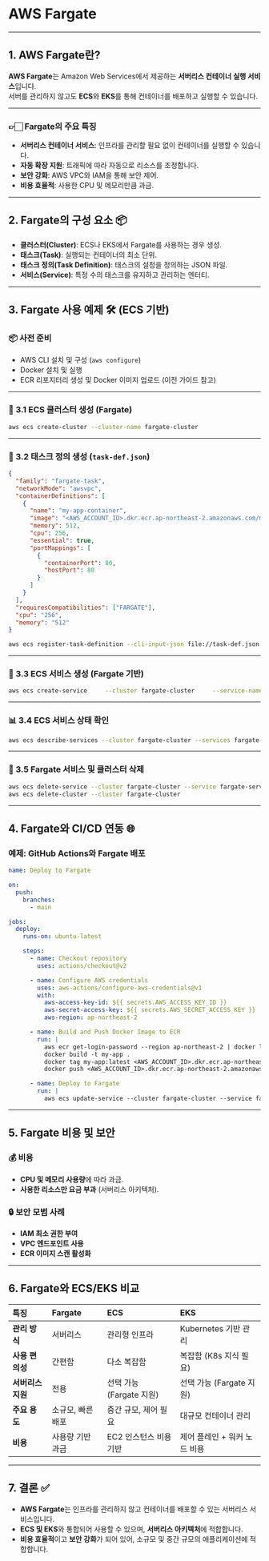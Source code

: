 
# AWS Fargate

---

## 1. AWS Fargate란?
**AWS Fargate**는 Amazon Web Services에서 제공하는 **서버리스 컨테이너 실행 서비스**입니다.  
서버를 관리하지 않고도 **ECS**와 **EKS**를 통해 컨테이너를 배포하고 실행할 수 있습니다.

---

### 👉🏻 Fargate의 주요 특징
- **서버리스 컨테이너 서비스**: 인프라를 관리할 필요 없이 컨테이너를 실행할 수 있습니다.
- **자동 확장 지원**: 트래픽에 따라 자동으로 리소스를 조정합니다.
- **보안 강화**: AWS VPC와 IAM을 통해 보안 제어.
- **비용 효율적**: 사용한 CPU 및 메모리만큼 과금.

---

## 2. Fargate의 구성 요소 📦
- **클러스터(Cluster)**: ECS나 EKS에서 Fargate를 사용하는 경우 생성.
- **태스크(Task)**: 실행되는 컨테이너의 최소 단위.
- **태스크 정의(Task Definition)**: 태스크의 설정을 정의하는 JSON 파일.
- **서비스(Service)**: 특정 수의 태스크를 유지하고 관리하는 엔터티.

---

## 3. Fargate 사용 예제 🛠️ (ECS 기반)
### 📦 사전 준비
- AWS CLI 설치 및 구성 (`aws configure`)
- Docker 설치 및 실행
- ECR 리포지터리 생성 및 Docker 이미지 업로드 (이전 가이드 참고)

---

### 📂 3.1 ECS 클러스터 생성 (Fargate)
```bash
aws ecs create-cluster --cluster-name fargate-cluster
```

---

### 📄 3.2 태스크 정의 생성 (`task-def.json`)
```json
{
  "family": "fargate-task",
  "networkMode": "awsvpc",
  "containerDefinitions": [
    {
      "name": "my-app-container",
      "image": "<AWS_ACCOUNT_ID>.dkr.ecr.ap-northeast-2.amazonaws.com/my-app-repo:latest",
      "memory": 512,
      "cpu": 256,
      "essential": true,
      "portMappings": [
        {
          "containerPort": 80,
          "hostPort": 80
        }
      ]
    }
  ],
  "requiresCompatibilities": ["FARGATE"],
  "cpu": "256",
  "memory": "512"
}
```

```bash
aws ecs register-task-definition --cli-input-json file://task-def.json
```

---

### 🚀 3.3 ECS 서비스 생성 (Fargate 기반)
```bash
aws ecs create-service     --cluster fargate-cluster     --service-name fargate-service     --task-definition fargate-task     --desired-count 2     --launch-type FARGATE     --network-configuration "awsvpcConfiguration={subnets=[subnet-xxxxxx],securityGroups=[sg-xxxxxx],assignPublicIp=ENABLED}"
```

---

### 📊 3.4 ECS 서비스 상태 확인
```bash
aws ecs describe-services --cluster fargate-cluster --services fargate-service
```

---

### 🧹 3.5 Fargate 서비스 및 클러스터 삭제
```bash
aws ecs delete-service --cluster fargate-cluster --service fargate-service --force
aws ecs delete-cluster --cluster fargate-cluster
```

---

## 4. Fargate와 CI/CD 연동 🌐
### 예제: GitHub Actions와 Fargate 배포
```yaml
name: Deploy to Fargate

on:
  push:
    branches:
      - main

jobs:
  deploy:
    runs-on: ubuntu-latest

    steps:
      - name: Checkout repository
        uses: actions/checkout@v2

      - name: Configure AWS credentials
        uses: aws-actions/configure-aws-credentials@v1
        with:
          aws-access-key-id: ${{ secrets.AWS_ACCESS_KEY_ID }}
          aws-secret-access-key: ${{ secrets.AWS_SECRET_ACCESS_KEY }}
          aws-region: ap-northeast-2

      - name: Build and Push Docker Image to ECR
        run: |
          aws ecr get-login-password --region ap-northeast-2 | docker login --username AWS --password-stdin <AWS_ACCOUNT_ID>.dkr.ecr.ap-northeast-2.amazonaws.com
          docker build -t my-app .
          docker tag my-app:latest <AWS_ACCOUNT_ID>.dkr.ecr.ap-northeast-2.amazonaws.com/my-app-repo
          docker push <AWS_ACCOUNT_ID>.dkr.ecr.ap-northeast-2.amazonaws.com/my-app-repo

      - name: Deploy to Fargate
        run: |
          aws ecs update-service --cluster fargate-cluster --service fargate-service --force-new-deployment
```

---

## 5. Fargate 비용 및 보안
### 💰 비용
- **CPU 및 메모리 사용량**에 따라 과금.
- **사용한 리소스만 요금 부과** (서버리스 아키텍처).

### 🔒 보안 모범 사례
- **IAM 최소 권한 부여**
- **VPC 엔드포인트 사용**
- **ECR 이미지 스캔 활성화**

---

## 6. Fargate와 ECS/EKS 비교
| **특징**                   | **Fargate**              | **ECS**                  | **EKS**                   |
|:---------------------------|:------------------------|:------------------------|:-------------------------|
| **관리 방식**              | 서버리스                | 관리형 인프라          | Kubernetes 기반 관리   |
| **사용 편의성**            | 간편함                 | 다소 복잡함            | 복잡함 (K8s 지식 필요)|
| **서버리스 지원**          | 전용                    | 선택 가능 (Fargate 지원)| 선택 가능 (Fargate 지원)|
| **주요 용도**              | 소규모, 빠른 배포        | 중간 규모, 제어 필요   | 대규모 컨테이너 관리   |
| **비용**                   | 사용량 기반 과금         | EC2 인스턴스 비용 기반 | 제어 플레인 + 워커 노드 비용 |

---

## 7. 결론 ✅
- **AWS Fargate**는 인프라를 관리하지 않고 컨테이너를 배포할 수 있는 서버리스 서비스입니다.
- **ECS 및 EKS**와 통합되어 사용할 수 있으며, **서버리스 아키텍처**에 적합합니다.
- **비용 효율적**이고 **보안 강화**가 되어 있어, 소규모 및 중간 규모의 애플리케이션에 적합합니다.
